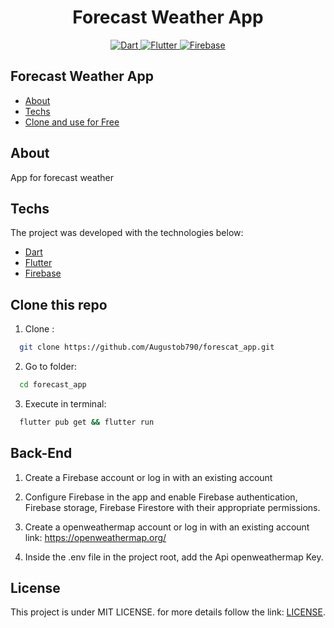  <h1 align="center">
    Forecast Weather App
</h1>

<p align="center">
  <a href="https://dart.dev/">
    <img alt="Dart" src="https://img.shields.io/badge/Dart-0175C2?style=for-the-badge&logo=dart&logoColor=white">
  </a>
  <a href="https://flutter.dev/">
    <img alt="Flutter" src="https://img.shields.io/badge/Flutter-02569B?style=for-the-badge&logo=flutter&logoColor=white">
  </a>
  <a href="https://firebase.google.com/">
    <img alt="Firebase" src="https://img.shields.io/badge/firebase-ffca28?style=for-the-badge&logo=firebase&logoColor=black">
  </a>
</p>

## Forecast Weather App

- [About](#about)
- [Techs](#techs)
- [Clone and use for Free](#clone)

<a id="about"></a>

## About

App for forecast weather

<a id="application"></a>

<a id="techs"></a>

## Techs

The project was developed with the technologies below:

- [Dart](https://dart.dev/)
- [Flutter](https://flutter.dev/)
- [Firebase](https://firebase.google.com/)

<a id="clone"></a>

## Clone this repo

1. Clone :

```sh
  git clone https://github.com/Augustob790/forescat_app.git
```

2. Go to folder:

```sh
  cd forecast_app
```

3. Execute in terminal:

```sh
  flutter pub get && flutter run      
```

## Back-End

1. Create a Firebase account or log in with an existing account

2. Configure Firebase in the app and enable Firebase authentication, Firebase storage, Firebase Firestore with their appropriate permissions.
   
3. Create a openweathermap account or log in with an existing account link: https://openweathermap.org/

5. Inside the .env file in the project root, add the Api openweathermap Key.

## License

This project is under MIT LICENSE. for more details follow the link: [LICENSE](LICENSE).


